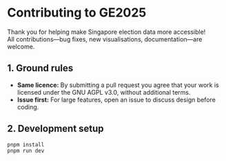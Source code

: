 # Contributing to GE2025

Thank you for helping make Singapore election data more accessible!  
All contributions—bug fixes, new visualisations, documentation—are welcome.

## 1. Ground rules
* **Same licence:** By submitting a pull request you agree that your work is
  licensed under the GNU AGPL v3.0, without additional terms.
* **Issue first:** For large features, open an issue to discuss design before
  coding.

## 2. Development setup
```bash
pnpm install
pnpm run dev
```
